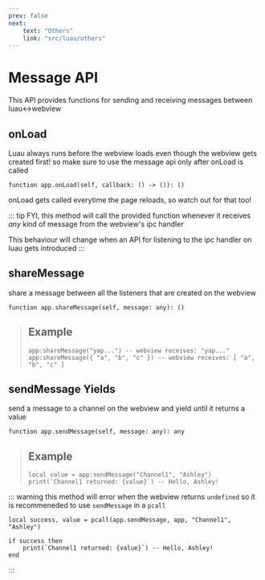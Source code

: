 ```yaml
---
prev: false
next:
    text: "Others"
    link: "src/luau/others"
---
```


# Message API

This API provides functions for sending and receiving messages between luau<->webview

## onLoad

Luau always runs before the webview loads even though the webview gets created first!
so make sure to use the message api only after onLoad is called

```luau
function app.onLoad(self, callback: () -> ()): ()
```

onLoad gets called everytime the page reloads, so watch out for that too!

::: tip
FYI, this method will call the provided function whenever
it receives *any* kind of message from the webview's ipc handler

This behaviour will change
when an API for listening to the ipc handler on luau gets introduced
:::

## shareMessage

share a message between all the listeners that are created on the webview

```luau
function app.shareMessage(self, message: any): ()
```

> ## Example
>
> ```luau
> app:shareMessage("yap...") -- webview receives: "yap..."
> app:shareMessage({ "a", "b", "c" }) -- webview receives: [ "a", "b", "c" ]
> ```

## sendMessage <Badge type="warning">Yields</Badge>

send a message to a channel on the webview and yield until it returns a value

```luau
function app.sendMessage(self, message: any): any
```

> ## Example
>
> ```luau
> local value = app:sendMessage("Channel1", "Ashley")
> print(`Channel1 returned: {value}`) -- Hello, Ashley!
> ```

::: warning
this method will error when the webview returns `undefined`
so it is recommeneded to use `sendMessage` in a `pcall`

```luau
local success, value = pcall(app.sendMessage, app, "Channel1", "Ashley")

if success then
    print(`Channel1 returned: {value}`) -- Hello, Ashley!
end
```

:::
